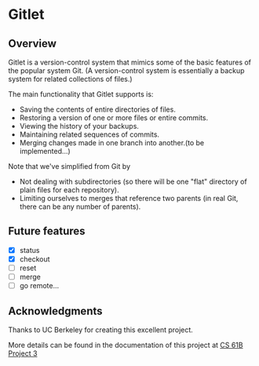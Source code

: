 # Gitlet

## Overview
Gitlet is a version-control system that mimics some of the basic features of the popular system Git. (A version-control system is essentially a backup system for related collections of files.)

 The main functionality that Gitlet supports is:
- Saving the contents of entire directories of files.
- Restoring a version of one or more files or entire commits.
- Viewing the history of your backups. 
- Maintaining related sequences of commits.
- Merging changes made in one branch into another.(to be implemented...)

Note that we've simplified from Git by 
- Not dealing with subdirectories (so there will be one "flat" directory of plain files for each repository).
- Limiting ourselves to merges that reference two parents (in real Git, there can be any number of parents).

## Future features
- [x] status
- [x] checkout
- [ ] reset
- [ ] merge
- [ ] go remote...

## Acknowledgments
Thanks to UC Berkeley for creating this excellent project.

More details can be found in the documentation of this project at [CS 61B Project 3](https://inst.eecs.berkeley.edu/~cs61b/fa19/materials/proj/proj3/index.html)
